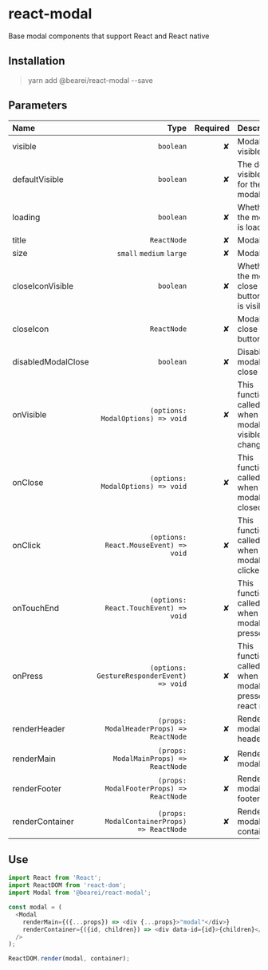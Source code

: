 # react-modal

Base modal components that support React and React native

## Installation

> yarn add @bearei/react-modal --save

## Parameters

| Name | Type | Required | Description |
| :-- | --: | --: | :-- |
| visible | `boolean` | ✘ | Modal visible state |
| defaultVisible | `boolean` | ✘ | The default visible state for the modal |
| loading | `boolean` | ✘ | Whether the modal is loading |
| title | `ReactNode` | ✘ | Modal title |
| size | `small` `medium` `large` | ✘ | Modal size |
| closeIconVisible | `boolean` | ✘ | Whether the modal close button icon is visible |
| closeIcon | `ReactNode` | ✘ | Modal close button icon |
| disabledModalClose | `boolean` | ✘ | Disable modal layer close |
| onVisible | `(options: ModalOptions) => void` | ✘ | This function is called when the modal visible state changes |
| onClose | `(options: ModalOptions) => void` | ✘ | This function is called when the modal is closed |
| onClick | `(options: React.MouseEvent) => void` | ✘ | This function is called when modal is clicked |
| onTouchEnd | `(options: React.TouchEvent) => void` | ✘ | This function is called when the modal is pressed |
| onPress | `(options: GestureResponderEvent) => void` | ✘ | This function is called when the modal is pressed -- react native |
| renderHeader | `(props: ModalHeaderProps) => ReactNode` | ✘ | Render the modal header |
| renderMain | `(props: ModalMainProps) => ReactNode` | ✘ | Render the modal main |
| renderFooter | `(props: ModalFooterProps) => ReactNode` | ✘ | Render the modal footer |
| renderContainer | `(props: ModalContainerProps) => ReactNode` | ✘ | Render the modal container |

## Use

```typescript
import React from 'React';
import ReactDOM from 'react-dom';
import Modal from '@bearei/react-modal';

const modal = (
  <Modal
    renderMain={({...props}) => <div {...props}>"modal"</div>}
    renderContainer={({id, children}) => <div data-id={id}>{children}</div>}
  />
);

ReactDOM.render(modal, container);
```
